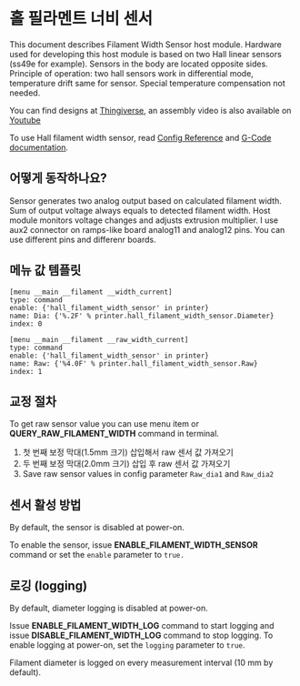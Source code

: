 # 홀 필라멘트 너비 센서

This document describes Filament Width Sensor host module. Hardware used for developing this host module is based on two Hall linear sensors (ss49e for example). Sensors in the body are located opposite sides. Principle of operation: two hall sensors work in differential mode, temperature drift same for sensor. Special temperature compensation not needed.

You can find designs at [Thingiverse](https://www.thingiverse.com/thing:4138933), an assembly video is also available on [Youtube](https://www.youtube.com/watch?v=TDO9tME8vp4)

To use Hall filament width sensor, read [Config Reference](Config_Reference.md#hall_filament_width_sensor) and [G-Code documentation](G-Codes.md#Hall_Filament_Width_Sensor_Commands).

## 어떻게 동작하나요?

Sensor generates two analog output based on calculated filament width. Sum of output voltage always equals to detected filament width. Host module monitors voltage changes and adjusts extrusion multiplier. I use aux2 connector on ramps-like board analog11 and analog12 pins. You can use different pins and differenr boards.

## 메뉴 값 템플릿

```
[menu __main __filament __width_current]
type: command
enable: {'hall_filament_width_sensor' in printer}
name: Dia: {'%.2F' % printer.hall_filament_width_sensor.Diameter}
index: 0

[menu __main __filament __raw_width_current]
type: command
enable: {'hall_filament_width_sensor' in printer}
name: Raw: {'%4.0F' % printer.hall_filament_width_sensor.Raw}
index: 1
```

## 교정 절차

To get raw sensor value you can use menu item or **QUERY_RAW_FILAMENT_WIDTH** command in terminal.

1. 첫 번째 보정 막대(1.5mm 크기) 삽입해서 raw 센서 값 가져오기
1. 두 번째 보정 막대(2.0mm 크기) 삽입 후 raw 센서 값 가져오기
1. Save raw sensor values in config parameter `Raw_dia1` and `Raw_dia2`

## 센서 활성 방법

By default, the sensor is disabled at power-on.

To enable the sensor, issue **ENABLE_FILAMENT_WIDTH_SENSOR** command or set the `enable` parameter to `true.`

## 로깅 (logging)

By default, diameter logging is disabled at power-on.

Issue **ENABLE_FILAMENT_WIDTH_LOG** command to start logging and issue **DISABLE_FILAMENT_WIDTH_LOG** command to stop logging. To enable logging at power-on, set the `logging` parameter to `true`.

Filament diameter is logged on every measurement interval (10 mm by default).

